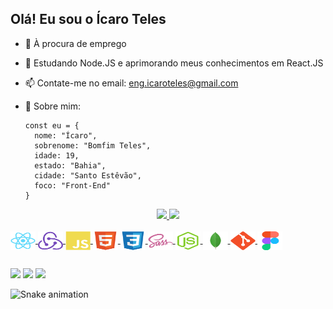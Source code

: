 ## Olá! Eu sou o Ícaro Teles  

- 🔭 À procura de emprego
- 🌱 Estudando Node.JS e aprimorando meus conhecimentos em React.JS
- 📫 Contate-me no email: eng.icaroteles@gmail.com
- 💬 Sobre mim:

      const eu = {
        nome: "Ícaro",
        sobrenome: "Bomfim Teles",
        idade: 19,
        estado: "Bahia",
        cidade: "Santo Estêvão",
        foco: "Front-End"
      }  
      
      
<div align="center">
  <a href="https://github.com/icarobteles">
  <img height="150em" src="https://github-readme-stats.vercel.app/api?username=icarobteles&show_icons=true&theme=dark&include_all_commits=true&count_private=true"/>
  <img height="150em" src="https://github-readme-stats.vercel.app/api/top-langs/?username=icarobteles&layout=compact&langs_count=7&theme=dark"/>
</div>

<div style="display: inline_block"><br>
  <img align="center" alt="Ícaro-React" height="30" width="40" src="https://raw.githubusercontent.com/devicons/devicon/master/icons/react/react-original.svg">
  <img align="center" alt="Ícaro-Redux" height="30" width="40" src="https://raw.githubusercontent.com/devicons/devicon/master/icons/redux/redux-original.svg">
  <img align="center" alt="Ícaro-JS" height="30" width="40" src="https://raw.githubusercontent.com/devicons/devicon/master/icons/javascript/javascript-plain.svg">
  <img align="center" alt="Ícaro-HTML" height="30" width="40" src="https://raw.githubusercontent.com/devicons/devicon/master/icons/html5/html5-original.svg">
  <img align="center" alt="Ícaro-CSS" height="30" width="40" src="https://raw.githubusercontent.com/devicons/devicon/master/icons/css3/css3-original.svg">
  <img align="center" alt="Ícaro-SASS" height="30" width="40" src="https://raw.githubusercontent.com/devicons/devicon/master/icons/sass/sass-original.svg">
  <img align="center" alt="Ícaro-Node" height="30" width="40" src="https://raw.githubusercontent.com/devicons/devicon/master/icons/nodejs/nodejs-original.svg">
  <img align="center" alt="Ícaro-MongoDB" height="30" width="40" src="https://raw.githubusercontent.com/devicons/devicon/master/icons/mongodb/mongodb-original.svg">
  <img align="center" alt="Ícaro-GIT" height="30" width="40" src="https://raw.githubusercontent.com/devicons/devicon/master/icons/git/git-original.svg">
  <img align="center" alt="Ícaro-Figma" height="30" width="40" src="https://raw.githubusercontent.com/devicons/devicon/master/icons/figma/figma-original.svg">
</div> 
  
##  
  
<div> 
  <a href="https://instagram.com/icarobteles" target="_blank"><img src="https://img.shields.io/badge/-Instagram-%23E4405F?style=for-the-badge&logo=instagram&logoColor=white" target="_blank"></a>
  <a href = "mailto:eng.icaroteles@gmail.com"><img src="https://img.shields.io/badge/-Gmail-%23333?style=for-the-badge&logo=gmail&logoColor=white" target="_blank"></a>
  <a href="https://www.linkedin.com/in/%C3%ADcaro-bomfim-teles-09a838226/" target="_blank"><img src="https://img.shields.io/badge/-LinkedIn-%230077B5?style=for-the-badge&logo=linkedin&logoColor=white" target="_blank"></a>  
  
  ![Snake animation](https://github.com/icarobteles/icarobteles/blob/output/github-contribution-grid-snake.svg)
 
</div>
  
  
